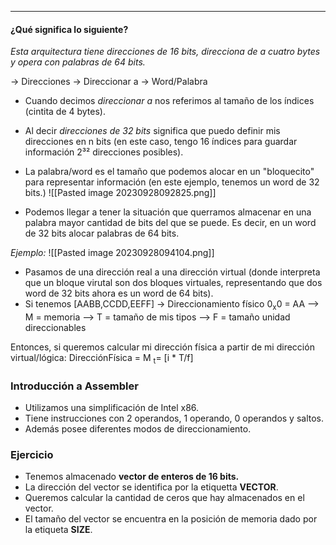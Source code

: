 ***
#### ¿Qué significa lo siguiente?

*Esta arquitectura tiene direcciones de 16 bits, direcciona de a cuatro bytes y opera con palabras de 64 bits.*

-> Direcciones
-> Direccionar a
-> Word/Palabra

* Cuando decimos *direccionar a* nos referimos al tamaño de los índices (cintita de 4 bytes).
* Al decir *direcciones de 32 bits* significa que puedo definir mis direcciones en n bits (en este caso, tengo 16 índices para guardar información 2³² direcciones posibles).
* La palabra/word es el tamaño que podemos alocar en un "bloquecito" para representar información (en este ejemplo, tenemos un word de 32 bits.)
![[Pasted image 20230928092825.png]]

* Podemos llegar a tener la situación que querramos almacenar en una palabra mayor cantidad de bits del que se puede. Es decir, en un word de 32 bits alocar palabras de 64 bits.

*Ejemplo:*
![[Pasted image 20230928094104.png]]

* Pasamos de una dirección real a una dirección virtual (donde interpreta que un bloque virutal son dos bloques virtuales, representando que dos word de 32 bits ahora es un word de 64 bits).
* Si tenemos \[AABB,CCDD,EEFF\] -> Direccionamiento físico 0<sub>x</sub>0 = AA
 --> M = memoria
 --> T = tamaño de mis tipos
 --> F = tamaño unidad direccionables
 
Entonces, si queremos calcular mi dirección física a partir de mi dirección virtual/lógica:
	DirecciónFísica = M <sub>t</sub>= \[i * T/f\]


### Introducción a Assembler
* Utilizamos una simplificación de Intel x86.
* Tiene instrucciones con 2 operandos, 1 operando, 0 operandos y saltos.
* Además posee diferentes modos de direccionamiento.

### Ejercicio
* Tenemos almacenado **vector de enteros de 16 bits.**
* La dirección del vector se identifica por la etiquetta **VECTOR**.
* Queremos calcular la cantidad de ceros que hay almacenados en el vector.
* El tamaño del vector se encuentra en la posición de memoria dado por la etiqueta **SIZE**.

 